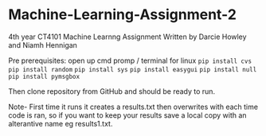 # Machine-Learning-Assignment-2
4th year CT4101 Machine Learnng Assignment
Written by Darcie Howley and Niamh Hennigan

Pre prerequisites:
open up cmd promp / terminal for linux
`pip install cvs`
`pip install random`
`pip install sys`
`pip install easygui`
`pip install null`
`pip install pymsgbox`

Then clone repository from GitHub and should be ready to run.

Note- First time it runs it creates a results.txt then overwrites with each time code is ran, so if you want to keep your results save a local copy with an alterantive name eg results1.txt.

